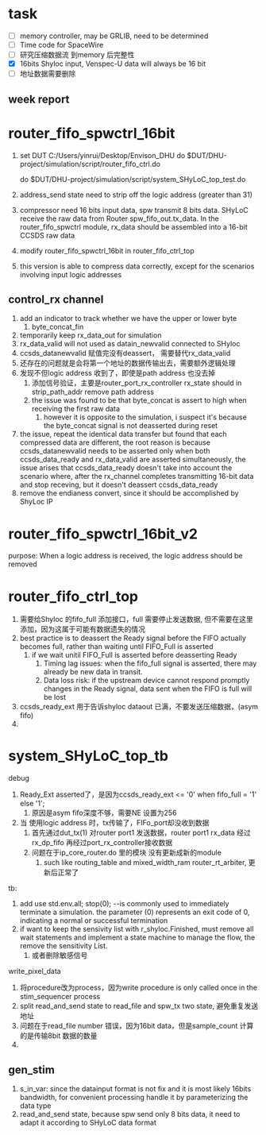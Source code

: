 # task

* [ ]  memory controller, may be GRLIB, need to be determined
* [ ]  Time code for SpaceWire
* [ ]  研究压缩数据流 到memory 后完整性
* [X]  16bits Shyloc input, Venspec-U data will always be 16 bit
* [ ]  地址数据需要删除

## week report

# router_fifo_spwctrl_16bit

1. set DUT C:/Users/yinrui/Desktop/Envison_DHU
   do $DUT/DHU-project/simulation/script/router_fifo_ctrl.do

   do $DUT/DHU-project/simulation/script/system_SHyLoC_top_test.do
2. address_send state need to strip off the logic address (greater than 31)
3. compressor need 16 bits input data, spw transmit 8 bits data. SHyLoC receive the raw data from Router spw_fifo_out.tx_data. In the router_fifo_spwctrl module, rx_data should be assembled into a 16-bit CCSDS raw data
4. modify router_fifo_spwctrl_16bit in router_fifo_ctrl_top
5. this version is able to compress data correctly, except for the scenarios involving input logic addresses

## control_rx channel

1. add an indicator to track whether we have the upper or lower byte
   1. byte_concat_fin
2. temporarily keep rx_data_out for simulation
3. rx_data_valid will not used as datain_newvalid connected to SHyloc
4. ccsds_datanewvalid 赋值完没有deassert， 需要替代rx_data_valid
5. 还存在的问题就是会将第一个地址的数据传输出去，需要额外逻辑处理
6. 发现不但logic address 收到了，即使是path address 也没去掉
   1. 添加信号验证，主要是router_port_rx_controller rx_state should in strip_path_addr remove path address
   2. the issue was found to be that byte_concat is assert to high when receiving the first raw data
      1. however it is opposite to the simulation, i suspect it's because the byte_concat signal is not deasserted during reset
7. the issue, repeat the identical data transfer but found that each compressed data are different, the root reason is because ccsds_datanewvalid needs to be asserted only when both ccsds_data_ready and rx_data_valid are asserted simultaneously, the issue arises that ccsds_data_ready doesn't take into account the scenario where, after the rx_channel completes transmitting 16-bit data and stop receving, but it doesn't deassert ccsds_data_ready
8. remove  the endianess convert, since it should be accomplished by ShyLoc IP

# router_fifo_spwctrl_16bit_v2

purpose: When a logic address is received, the logic address should be removed

# router_fifo_ctrl_top

1. 需要给Shyloc 的fifo_full 添加接口，full 需要停止发送数据, 但不需要在这里添加，因为这属于可能有数据遗失的情况
2. best practice is to deassert the Ready signal before the FIFO actually becomes full, rather than waiting until FIFO_Full is asserted
   1. if we wait unitil FIFO_Full is asserted before deasserting Ready
      1. Timing lag issues: when the fifo_full signal is asserted, there may already be new data in transit.
      2. Data loss risk: if the upstream device cannot respond promptly changes in the Ready signal, data sent when the FIFO is full will be lost
3. ccsds_ready_ext 用于告诉shyloc dataout 已满，不要发送压缩数据，(asym fifo)
4.

# system_SHyLoC_top_tb

debug

1. Ready_Ext asserted了，是因为ccsds_ready_ext <= '0' when fifo_full = '1' else '1';
   1. 原因是asym fifo深度不够，需要NE 设置为256
2. 当 使用logic address 时，tx传输了，FIFo_port却没收到数据
   1. 首先通过dut_tx(1) 对router port1 发送数据，router port1 rx_data 经过 rx_dp_fifo 再经过port_rx_controller接收数据
   2. 问题在于ip_core_router.do 里的模块 没有更新成新的module
      1. such like routing_table and mixed_width_ram router_rt_arbiter, 更新后正常了

tb:

1. add use std.env.all;
   stop(0);                        --is commonly used to immediately terminate a simulation. the parameter (0) represents an exit code of 0, indicating a normal or successful termination
2. if want to keep the sensivity list with r_shyloc.Finished, must remove all wait statements and implement a state machine to manage the flow, the remove the sensitivity List.
   1. 或者删除敏感信号

write_pixel_data

1. 将procedure改为process，因为write procedure is only called once in the stim_sequencer process
2. split read_and_send state to read_file and spw_tx two state,
   避免重复发送地址
3. 问题在于read_file number 错误，因为16bit data，但是sample_count 计算的是传输8bit 数据的数量
4.

## gen_stim

1. s_in_var: since the datainput format is not fix and it is most likely 16bits bandwidth, for convenient processing handle it by parameterizing the data type
2. read_and_send state, because spw send only 8 bits data, it need to adapt it according to SHyLoC data format
